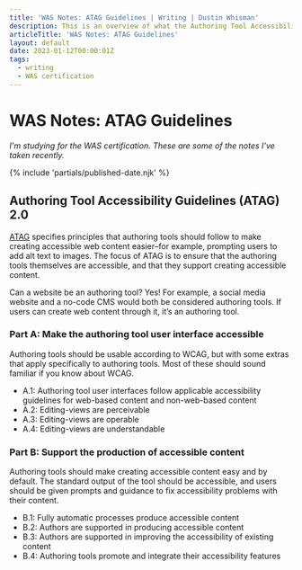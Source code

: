 ```yaml
---
title: 'WAS Notes: ATAG Guidelines | Writing | Dustin Whisman'
description: This is an overview of what the Authoring Tool Accessibility Guidelines are for and how they're structured.
articleTitle: 'WAS Notes: ATAG Guidelines'
layout: default
date: 2023-01-12T00:00:01Z
tags:
  - writing
  - WAS certification
---
```


# WAS Notes: ATAG Guidelines

_I'm studying for the WAS certification. These are some of the notes I've taken recently._

{% include 'partials/published-date.njk' %}

## Authoring Tool Accessibility Guidelines (ATAG) 2.0

[ATAG](https://www.w3.org/WAI/standards-guidelines/atag/) specifies principles that authoring tools should follow to make creating accessible web content easier–for example, prompting users to add alt text to images. The focus of ATAG is to ensure that the authoring tools themselves are accessible, and that they support creating accessible content.

Can a website be an authoring tool? Yes! For example, a social media website and a no-code CMS would both be considered authoring tools. If users can create web content through it, it’s an authoring tool.

### Part A: Make the authoring tool user interface accessible

Authoring tools should be usable according to WCAG, but with some extras that apply specifically to authoring tools. Most of these should sound familiar if you know about WCAG.

- A.1: Authoring tool user interfaces follow applicable accessibility guidelines for web-based content and non-web-based content
- A.2: Editing-views are perceivable
- A.3: Editing-views are operable
- A.4: Editing-views are understandable

### Part B: Support the production of accessible content

Authoring tools should make creating accessible content easy and by default. The standard output of the tool should be accessible, and users should be given prompts and guidance to fix accessibility problems with their content.

- B.1: Fully automatic processes produce accessible content
- B.2: Authors are supported in producing accessible content
- B.3: Authors are supported in improving the accessibility of existing content
- B.4: Authoring tools promote and integrate their accessibility features
